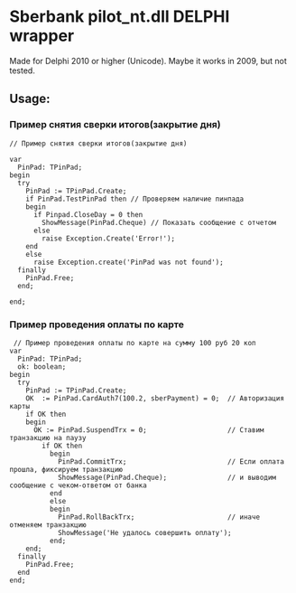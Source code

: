 # Sberbank pilot_nt.dll DELPHI wrapper

Made for Delphi 2010 or higher (Unicode). Maybe it works in 2009, but not tested.

## Usage:

### Пример снятия сверки итогов(закрытие дня)

<pre><code>// Пример снятия сверки итогов(закрытие дня)

var
  PinPad: TPinPad;
begin
  try
    PinPad := TPinPad.Create;
    if PinPad.TestPinPad then // Проверяем наличие пинпада
    begin
      if Pinpad.CloseDay = 0 then
        ShowMessage(PinPad.Cheque) // Показать сообщение с отчетом
      else
        raise Exception.Create('Error!');
    end
    else
      raise Exception.create('PinPad was not found');
  finally
    PinPad.Free;
  end;

end;
</code></pre>

### Пример проведения оплаты по карте

<pre><code> // Пример проведения оплаты по карте на сумму 100 руб 20 коп
var
  PinPad: TPinPad;
  ok: boolean;
begin
  try
    PinPad := TPinPad.Create;
    OK  := PinPad.CardAuth7(100.2, sberPayment) = 0;  // Авторизация карты
    if OK then
    begin
      OK := PinPad.SuspendTrx = 0;                    // Ставим транзакцию на паузу
        if OK then
          begin
            PinPad.CommitTrx;                         // Если оплата прошла, фиксируем транзакцию
            ShowMessage(PinPad.Cheque);               // и выводим сообщение с чеком-ответом от банка
          end
          else
          begin
            PinPad.RollBackTrx;                       // иначе отменяем транзакцию
            ShowMessage('Не удалось совершить оплату');
          end;
    end;
  finally
    PinPad.Free;
  end
end;
</pre></code>

